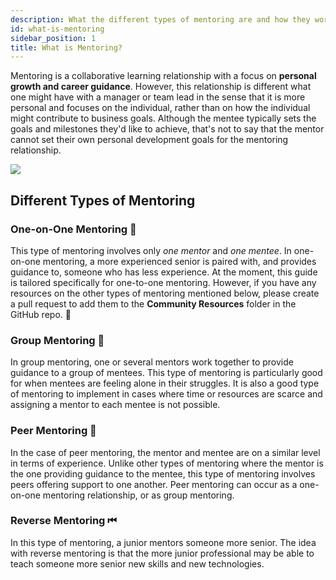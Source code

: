 ```yaml
---
description: What the different types of mentoring are and how they work.
id: what-is-mentoring
sidebar_position: 1
title: What is Mentoring?
---
```

<head>
    <meta property="og:title" content="What is Mentoring?" />
    <meta property="og:type" content="article" />
    <meta property="og:url" content="https://www.developermentoring.guide/docs/getting-started-with-mentoring/what-is-mentoring" />
</head>

Mentoring is a collaborative learning relationship with a focus on **personal growth and career guidance**. However, this relationship is different what one might have with a manager or team lead in the sense that it is more personal and focuses on the individual, rather than on how the individual might contribute to business goals. Although the mentee typically sets the goals and milestones they'd like to achieve, that's not to say that the mentor cannot set their own personal development goals for the mentoring relationship.

![](/img/assets/pigeon.png)

## Different Types of Mentoring

### One-on-One Mentoring 🤝

This type of mentoring involves only *one mentor* and *one mentee*. In one-on-one mentoring, a more experienced senior is paired with, and provides guidance to, someone who has less experience. At the moment, this guide is tailored specifically for one-to-one mentoring. However, if you have any resources on the other types of mentoring mentioned below, please create a pull request to add them to the **Community Resources** folder in the GitHub repo. :pray:

### Group Mentoring 📣

In group mentoring, one or several mentors work together to provide guidance to a group of mentees. This type of mentoring is particularly good for when mentees are feeling alone in their struggles. It is also a good type of mentoring to implement in cases where time or resources are scarce and assigning a mentor to each mentee is not possible.

### Peer Mentoring 👥

In the case of peer mentoring, the mentor and mentee are on a similar level in terms of experience. Unlike other types of mentoring where the mentor is the one providing guidance to the mentee, this type of mentoring involves peers offering support to one another. Peer mentoring can occur as a one-on-one mentoring relationship, or as group mentoring.

### Reverse Mentoring ⏮

In this type of mentoring, a junior mentors someone more senior. The idea with reverse mentoring is that the more junior professional may be able to teach someone more senior new skills and new technologies.
